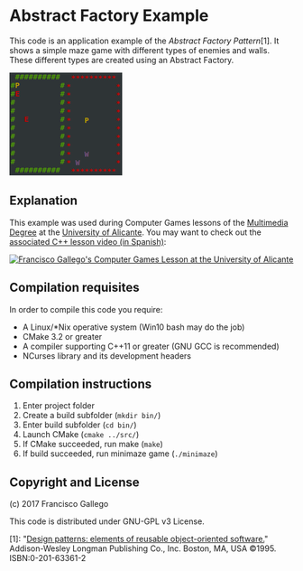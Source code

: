 # Abstract Factory Example

This code is an application example of the _Abstract Factory Pattern_[1]. It shows a simple maze game with different types of enemies and walls. These different types are created using an Abstract Factory. 

![Screenshot of the two Game Modes in the Abstract Factory textmode example game](/media/gamescr00.png?raw=true "Two Game Modes controlled by an Abstract Factory in a simple textmode example game")

## Explanation

This example was used during Computer Games lessons of the [Multimedia Degree](https://cvnet.cpd.ua.es/webcvnet/planestudio/planEstudioND.aspx?plan=C205&lengua=E&caca=2016-17) at the [University of Alicante](http://www.ua.es). You may want to check out the [associated C++ lesson video (in Spanish)](https://youtu.be/FFM9cQ2bwA0):

[![Francisco Gallego's Computer Games Lesson at the University of Alicante](https://img.youtube.com/vi/FFM9cQ2bwA0/hqdefault.jpg "Watch Francisco Gallego's lesson on Computer Games at the University of Alicante (in Spanish)")](https://youtu.be/FFM9cQ2bwA0) 

## Compilation requisites

In order to compile this code you require:
- A Linux/*Nix operative system (Win10 bash may do the job)
- CMake 3.2 or greater
- A compiler supporting C++11 or greater (GNU GCC is recommended)
- NCurses library and its development headers

## Compilation instructions

1. Enter project folder
2. Create a build subfolder (`mkdir bin/`)
3. Enter build subfolder (`cd bin/`)
4. Launch CMake (`cmake ../src/`)
5. If CMake succeeded, run make (`make`)
6. If build succeeded, run minimaze game (`./minimaze`)

## Copyright and License

(c) 2017 Francisco Gallego 

This code is distributed under GNU-GPL v3 License.

[1]: "[Design patterns: elements of reusable object-oriented software.](https://www.amazon.es/Design-patterns-object-oriented-professional-computing/dp/0201633612)" Addison-Wesley Longman Publishing Co., Inc. Boston, MA, USA ©1995. ISBN:0-201-63361-2 
